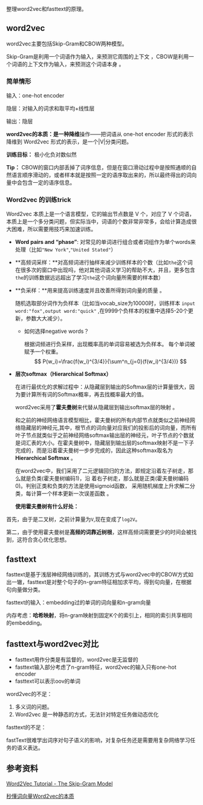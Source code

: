 整理word2vec和fasttext的原理。

<!--more-->

##  word2vec

word2vec主要包括Skip-Gram和CBOW两种模型。

Skip-Gram是利用一个词语作为输入，来预测它周围的上下文 ，CBOW是利用一个词语的上下文作为输入，来预测这个词语本身 。

###  简单情形

输入：one-hot encoder

隐层：对输入的词求和取平均+线性层

输出：隐层

**word2vec的本质：**是一种**降维**操作——把词语从 one-hot encoder 形式的表示降维到 Word2vec 形式的表示，是一个|V|分类问题。

**训练目标：** 极小化负对数似然 

   **Tip：** CBOW的窗口内部丢掉了词序信息，但是在窗口滑动过程中是按照通顺的自然语言顺序滑动的，或者样本就是按照一定的语序取出来的，所以最终得出的词向量中会包含一定的语序信息。

###  Word2vec 的训练trick

 Word2vec 本质上是一个语言模型，它的输出节点数是 V 个，对应了 V 个词语，本质上是一个多分类问题，但实际当中，词语的个数非常非常多，会给计算造成很大困难，所以需要用技巧来加速训练。 

- **Word pairs and “phase”**: 对常见的单词进行组合或者词组作为单个words来处理（比如` "New York" `,`"United Stated"`）

- **高频词采样：**对高频词进行抽样来减少训练样本的个数（比如`the`这个词在很多次的窗口中出现吗，他对其他词语义学习的帮助不大，并且，更多包含`the`的训练数据远远超出了学习`the`这个词向量所需要的样本数）

- **负采样：**用来提高训练速度并且改善所得到词向量的质量 。

  随机选取部分词作为负样本（比如当vocab_size为10000时，训练样本 `input word:"fox",output word:"quick"` ,在9999个负样本的权重中选择5-20个更新，参数大大减少）。

  - 如何选择negative words？

    根据词频进行负采样，出现概率高的单词容易被选为负样本。 每个单词被赋予一个权重。	
    $$
    P(w_i)=\frac{f(w_i)^{3/4}}{\sum^n_{j=0}(f(w_i)^{3/4})}
    $$
  
 - **层次softmax（Hierarchical Softmax）**

    在进行最优化的求解过程中：从隐藏层到输出的Softmax层的计算量很大，因为要计算所有词的Softmax概率，再去找概率最大的值。 

    word2vec采用了**霍夫曼树**来代替从隐藏层到输出softmax层的映射 。

   和之前的神经网络语言模型相比，霍夫曼树的所有内部节点就类似之前神经网络隐藏层的神经元,其中，根节点的词向量对应我们的投影后的词向量，而所有叶子节点就类似于之前神经网络softmax输出层的神经元，叶子节点的个数就是词汇表的大小。在霍夫曼树中，隐藏层到输出层的softmax映射不是一下子完成的，而是沿着霍夫曼树一步步完成的，因此这种softmax取名为 **Hierarchical Softmax** 。 
   
   在word2vec中，我们采用了二元逻辑回归的方法，即规定沿着左子树走，那么就是负类(霍夫曼树编码1)，沿    着右子树走，那么就是正类(霍夫曼树编码0)。判别正类和负类的方法是使用sigmoid函数， 采用随机梯度上升求解二分类，每计算一个样本更新一次误差函数 。
   
   **使用霍夫曼树有什么好处：**

​		首先，由于是二叉树，之前计算量为`V`,现在变成了`log2V`。

​		第二，由于使用霍夫曼树是**高频的词靠近树根**，这样高频词需要更少的时间会被找到，这符合贪心优化思想。 		

 

##  fasttext

fasttext是基于浅层神经网络训练的，其训练方式与word2vec中的CBOW方式如出一辙，fasttext是对整个句子的n-gram特征相加求平均，得到句向量，在根据句向量做分类。    	

fasttext的输入：embedding过的单词的词向量和n-gram向量		

内存考虑：**哈希映射**，将n-gram映射到固定K个的索引上，相同的索引共享相同的embedding。

## fasttext与word2vec对比

- fasttext用作分类是有监督的，word2vec是无监督的
- fasttext输入部分考虑了n-gram特征，word2vec的输入只有one-hot encoder
- fasttext可以表示oov的单词

word2vec的不足：

1. 多义词的问题。
2. Word2vec 是一种静态的方式，无法针对特定任务做动态优化

fasttext的不足：

fastText很难学出词序对句子语义的影响，对复杂任务还是需要用复杂网络学习任务的语义表达。



##  参考资料

[Word2Vec Tutorial - The Skip-Gram Model](http://mccormickml.com/2016/04/19/word2vec-tutorial-the-skip-gram-model/)

[秒懂词向量Word2vec的本质](https://zhuanlan.zhihu.com/p/26306795)